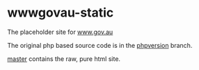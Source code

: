 # wwwgovau-static

The placeholder site for www.gov.au


The original php based source code is in the [phpversion](https://github.com/AusDTO/wwwgovau-static/tree/phpversion) branch.


[master](https://github.com/AusDTO/wwwgovau-static) contains the raw, pure html site.
